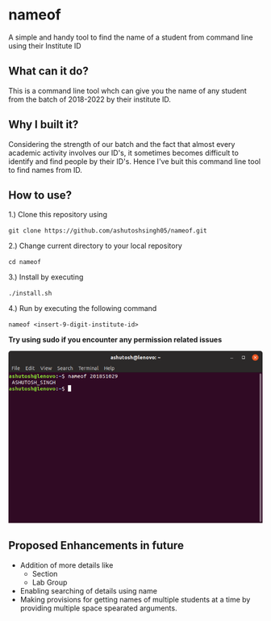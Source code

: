 # nameof
A simple and handy tool to find the name of a student from command line using their Institute ID

## What can it do?

This is a command line tool whch can give you the name of any student from the batch of 2018-2022 by their institute ID.

## Why I built it?

Considering the strength of our batch and the fact that almost every academic activity involves our ID's, it sometimes becomes difficult to identify and find people by their ID's. Hence I've buit this command line tool to find names from ID.

## How to use?

1.) Clone this repository using 

  `git clone https://github.com/ashutoshsingh05/nameof.git`

 2.) Change current directory to your local repository

  `cd nameof`

3.) Install by executing

  `./install.sh`

4.) Run by executing the following command
 
  `nameof <insert-9-digit-institute-id>`
  
 **Try using sudo if you encounter any permission related issues**
 
 
  
 ![A sample run](preview.png)
 
 ## Proposed Enhancements in future
 - Addition of more details like
    + Section
    + Lab Group
 - Enabling searching of details using name
 - Making provisions for getting names of multiple students at a time by providing multiple space spearated arguments.
 
